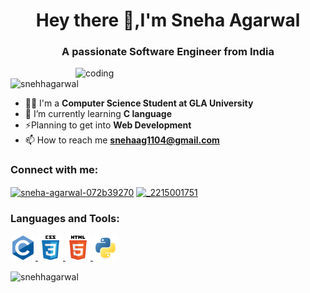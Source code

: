 <h1 align="center">Hey there 👋,I'm Sneha Agarwal</h1>
<h3 align="center">A passionate Software Engineer from India</h3>

<img align="right" alt="coding" width="400" src="https://user-images.githubusercontent.com/59734313/157189039-c09b3e38-9f42-42c0-ab54-14f1574190a7.gif"/>

<p align="left"> <img src="https://komarev.com/ghpvc/?username=snehhagarwal&label=Profile%20views&color=0e75b6&style=flat" alt="snehhagarwal" /> </p>

- 🙋‍♀️ I'm a **Computer Science Student at GLA University**
- 🌱 I’m currently learning **C language**
- ⚡Planning to get into **Web Development**
- 📫 How to reach me **snehaag1104@gmail.com**

<h3 align="left">Connect with me:</h3>
<p align="left">
<a href="https://linkedin.com/in/sneha-agarwal-072b39270" target="blank"><img align="center" src="https://raw.githubusercontent.com/rahuldkjain/github-profile-readme-generator/master/src/images/icons/Social/linked-in-alt.svg" alt="sneha-agarwal-072b39270" height="30" width="40" /></a>
<a href="https://www.hackerrank.com/_2215001751" target="blank"><img align="center" src="https://raw.githubusercontent.com/rahuldkjain/github-profile-readme-generator/master/src/images/icons/Social/hackerrank.svg" alt="_2215001751" height="30" width="40" /></a>
</p>

<h3 align="left">Languages and Tools:</h3>
<p align="left"> <a href="https://www.cprogramming.com/" target="_blank" rel="noreferrer"> <img src="https://raw.githubusercontent.com/devicons/devicon/master/icons/c/c-original.svg" alt="c" width="40" height="40"/> </a> <a href="https://www.w3schools.com/css/" target="_blank" rel="noreferrer"> <img src="https://raw.githubusercontent.com/devicons/devicon/master/icons/css3/css3-original-wordmark.svg" alt="css3" width="40" height="40"/> </a> <a href="https://www.w3.org/html/" target="_blank" rel="noreferrer"> <img src="https://raw.githubusercontent.com/devicons/devicon/master/icons/html5/html5-original-wordmark.svg" alt="html5" width="40" height="40"/> </a> <a href="https://www.python.org" target="_blank" rel="noreferrer"> <img src="https://raw.githubusercontent.com/devicons/devicon/master/icons/python/python-original.svg" alt="python" width="40" height="40"/> </a> </p>


<p><img align="center" src="https://github-readme-streak-stats.herokuapp.com/?user=snehhagarwal&" alt="snehhagarwal" /></p>


